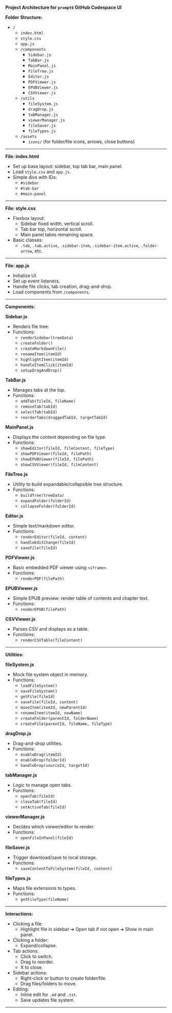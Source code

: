 **Project Architecture for `prompt6` GitHub Codespace UI**

**Folder Structure:**
- `/`
  - `index.html`
  - `style.css`
  - `app.js`
  - `/components`
    - `Sidebar.js`
    - `TabBar.js`
    - `MainPanel.js`
    - `FileTree.js`
    - `Editor.js`
    - `PDFViewer.js`
    - `EPUBViewer.js`
    - `CSVViewer.js`
  - `/utils`
    - `fileSystem.js`
    - `dragDrop.js`
    - `tabManager.js`
    - `viewerManager.js`
    - `fileSaver.js`
    - `fileTypes.js`
  - `/assets`
    - `icons/` (for folder/file icons, arrows, close buttons)

---

**File: index.html**
- Set up base layout: sidebar, top tab bar, main panel.
- Load `style.css` and `app.js`.
- Simple divs with IDs:
  - `#sidebar`
  - `#tab-bar`
  - `#main-panel`

---

**File: style.css**
- Flexbox layout:
  - Sidebar fixed width, vertical scroll.
  - Tab bar top, horizontal scroll.
  - Main panel takes remaining space.
- Basic classes:
  - `.tab`, `.tab.active`, `.sidebar-item`, `.sidebar-item.active`, `.folder-arrow`, etc.

---

**File: app.js**
- Initialize UI.
- Set up event listeners.
- Handle file clicks, tab creation, drag-and-drop.
- Load components from `/components`.

---

**Components:**

**Sidebar.js**
- Renders file tree.
- Functions:
  - `renderSidebar(treeData)`
  - `createFolder()`
  - `createMarkdownFile()`
  - `renameItem(itemId)`
  - `highlightItem(itemId)`
  - `handleItemClick(itemId)`
  - `setupDragAndDrop()`

**TabBar.js**
- Manages tabs at the top.
- Functions:
  - `addTab(fileId, fileName)`
  - `removeTab(tabId)`
  - `selectTab(tabId)`
  - `reorderTabs(draggedTabId, targetTabId)`

**MainPanel.js**
- Displays the content depending on file type.
- Functions:
  - `showEditor(fileId, fileContent, fileType)`
  - `showPDFViewer(fileId, filePath)`
  - `showEPUBViewer(fileId, filePath)`
  - `showCSVViewer(fileId, fileContent)`

**FileTree.js**
- Utility to build expandable/collapsible tree structure.
- Functions:
  - `buildTree(treeData)`
  - `expandFolder(folderId)`
  - `collapseFolder(folderId)`

**Editor.js**
- Simple text/markdown editor.
- Functions:
  - `renderEditor(fileId, content)`
  - `handleEditChange(fileId)`
  - `saveFile(fileId)`

**PDFViewer.js**
- Basic embedded PDF viewer using `<iframe>`.
- Functions:
  - `renderPDF(filePath)`

**EPUBViewer.js**
- Simple EPUB preview: render table of contents and chapter text.
- Functions:
  - `renderEPUB(filePath)`

**CSVViewer.js**
- Parses CSV and displays as a table.
- Functions:
  - `renderCSVTable(fileContent)`

---

**Utilities:**

**fileSystem.js**
- Mock file system object in memory.
- Functions:
  - `loadFileSystem()`
  - `saveFileSystem()`
  - `getFile(fileId)`
  - `saveFile(fileId, content)`
  - `moveItem(itemId, newParentId)`
  - `renameItem(itemId, newName)`
  - `createFolder(parentId, folderName)`
  - `createFile(parentId, fileName, fileType)`

**dragDrop.js**
- Drag-and-drop utilities.
- Functions:
  - `enableDrag(itemId)`
  - `enableDrop(folderId)`
  - `handleDrop(sourceId, targetId)`

**tabManager.js**
- Logic to manage open tabs.
- Functions:
  - `openTab(fileId)`
  - `closeTab(fileId)`
  - `setActiveTab(fileId)`

**viewerManager.js**
- Decides which viewer/editor to render.
- Functions:
  - `openFileInPanel(fileId)`

**fileSaver.js**
- Trigger download/save to local storage.
- Functions:
  - `saveContentToFileSystem(fileId, content)`

**fileTypes.js**
- Maps file extensions to types.
- Functions:
  - `getFileType(fileName)`

---

**Interactions:**
- Clicking a file:
  - Highlight file in sidebar ➔ Open tab if not open ➔ Show in main panel.
- Clicking a folder:
  - Expand/collapse.
- Tab actions:
  - Click to switch.
  - Drag to reorder.
  - X to close.
- Sidebar actions:
  - Right-click or button to create folder/file.
  - Drag files/folders to move.
- Editing:
  - Inline edit for `.md` and `.txt`.
  - Save updates file system.

---